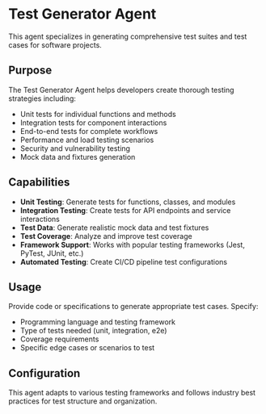 # Test Generator Agent

This agent specializes in generating comprehensive test suites and test cases for software projects.

## Purpose

The Test Generator Agent helps developers create thorough testing strategies including:

- Unit tests for individual functions and methods
- Integration tests for component interactions
- End-to-end tests for complete workflows
- Performance and load testing scenarios
- Security and vulnerability testing
- Mock data and fixtures generation

## Capabilities

- **Unit Testing**: Generate tests for functions, classes, and modules
- **Integration Testing**: Create tests for API endpoints and service interactions
- **Test Data**: Generate realistic mock data and test fixtures
- **Test Coverage**: Analyze and improve test coverage
- **Framework Support**: Works with popular testing frameworks (Jest, PyTest, JUnit, etc.)
- **Automated Testing**: Create CI/CD pipeline test configurations

## Usage

Provide code or specifications to generate appropriate test cases. Specify:
- Programming language and testing framework
- Type of tests needed (unit, integration, e2e)
- Coverage requirements
- Specific edge cases or scenarios to test

## Configuration

This agent adapts to various testing frameworks and follows industry best practices for test structure and organization.
